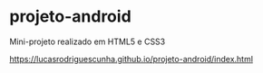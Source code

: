 # projeto-android
 Mini-projeto realizado em HTML5 e CSS3

 https://lucasrodriguescunha.github.io/projeto-android/index.html
